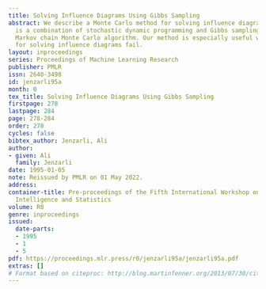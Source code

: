 ```yaml
---
title: Solving Influence Diagrams Using Gibbs Sampling
abstract: We describe a Monte Carlo method for solving influence diagrams. This method
  is a combination of stochastic dynamic programming and Gibbs sampling, an iterative
  Markov chain Monte Carlo algorithm. Our method is especially useful when exact methods
  for solving influence diagrams fail.
layout: inproceedings
series: Proceedings of Machine Learning Research
publisher: PMLR
issn: 2640-3498
id: jenzarli95a
month: 0
tex_title: Solving Influence Diagrams Using Gibbs Sampling
firstpage: 278
lastpage: 284
page: 278-284
order: 278
cycles: false
bibtex_author: Jenzarli, Ali
author:
- given: Ali
  family: Jenzarli
date: 1995-01-05
note: Reissued by PMLR on 01 May 2022.
address:
container-title: Pre-proceedings of the Fifth International Workshop on Artificial
  Intelligence and Statistics
volume: R0
genre: inproceedings
issued:
  date-parts:
  - 1995
  - 1
  - 5
pdf: https://proceedings.mlr.press/r0/jenzarli95a/jenzarli95a.pdf
extras: []
# Format based on citeproc: http://blog.martinfenner.org/2013/07/30/citeproc-yaml-for-bibliographies/
---
```

